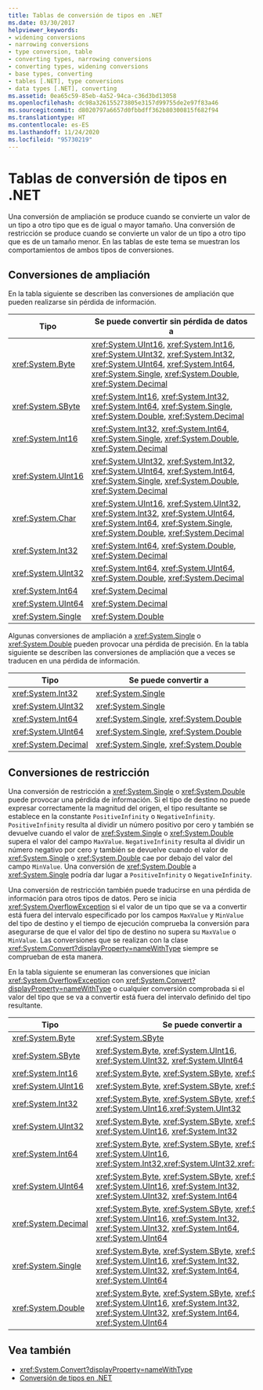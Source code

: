 ```yaml
---
title: Tablas de conversión de tipos en .NET
ms.date: 03/30/2017
helpviewer_keywords:
- widening conversions
- narrowing conversions
- type conversion, table
- converting types, narrowing conversions
- converting types, widening conversions
- base types, converting
- tables [.NET], type conversions
- data types [.NET], converting
ms.assetid: 0ea65c59-85eb-4a52-94ca-c36d3bd13058
ms.openlocfilehash: dc98a326155273805e3157d99755de2e97f83a46
ms.sourcegitcommit: d8020797a6657d0fbbdff362b80300815f682f94
ms.translationtype: HT
ms.contentlocale: es-ES
ms.lasthandoff: 11/24/2020
ms.locfileid: "95730219"
---
```

# <a name="type-conversion-tables-in-net"></a>Tablas de conversión de tipos en .NET

Una conversión de ampliación se produce cuando se convierte un valor de un tipo a otro tipo que es de igual o mayor tamaño. Una conversión de restricción se produce cuando se convierte un valor de un tipo a otro tipo que es de un tamaño menor. En las tablas de este tema se muestran los comportamientos de ambos tipos de conversiones.  
  
## <a name="widening-conversions"></a>Conversiones de ampliación  

 En la tabla siguiente se describen las conversiones de ampliación que pueden realizarse sin pérdida de información.  
  
|Tipo|Se puede convertir sin pérdida de datos a|  
|----------|-------------------------------------------|  
|<xref:System.Byte>|<xref:System.UInt16>, <xref:System.Int16>, <xref:System.UInt32>, <xref:System.Int32>, <xref:System.UInt64>, <xref:System.Int64>, <xref:System.Single>, <xref:System.Double>, <xref:System.Decimal>|  
|<xref:System.SByte>|<xref:System.Int16>, <xref:System.Int32>, <xref:System.Int64>, <xref:System.Single>, <xref:System.Double>, <xref:System.Decimal>|  
|<xref:System.Int16>|<xref:System.Int32>, <xref:System.Int64>, <xref:System.Single>, <xref:System.Double>, <xref:System.Decimal>|  
|<xref:System.UInt16>|<xref:System.UInt32>, <xref:System.Int32>, <xref:System.UInt64>, <xref:System.Int64>, <xref:System.Single>, <xref:System.Double>, <xref:System.Decimal>|  
|<xref:System.Char>|<xref:System.UInt16>, <xref:System.UInt32>, <xref:System.Int32>, <xref:System.UInt64>, <xref:System.Int64>, <xref:System.Single>, <xref:System.Double>, <xref:System.Decimal>|  
|<xref:System.Int32>|<xref:System.Int64>, <xref:System.Double>, <xref:System.Decimal>|  
|<xref:System.UInt32>|<xref:System.Int64>, <xref:System.UInt64>, <xref:System.Double>, <xref:System.Decimal>|  
|<xref:System.Int64>|<xref:System.Decimal>|  
|<xref:System.UInt64>|<xref:System.Decimal>|  
|<xref:System.Single>|<xref:System.Double>|  
  
 Algunas conversiones de ampliación a <xref:System.Single> o <xref:System.Double> pueden provocar una pérdida de precisión. En la tabla siguiente se describen las conversiones de ampliación que a veces se traducen en una pérdida de información.  
  
|Tipo|Se puede convertir a|  
|----------|-------------------------|  
|<xref:System.Int32>|<xref:System.Single>|  
|<xref:System.UInt32>|<xref:System.Single>|  
|<xref:System.Int64>|<xref:System.Single>, <xref:System.Double>|  
|<xref:System.UInt64>|<xref:System.Single>, <xref:System.Double>|  
|<xref:System.Decimal>|<xref:System.Single>, <xref:System.Double>|  
  
## <a name="narrowing-conversions"></a>Conversiones de restricción  

 Una conversión de restricción a <xref:System.Single> o <xref:System.Double> puede provocar una pérdida de información. Si el tipo de destino no puede expresar correctamente la magnitud del origen, el tipo resultante se establece en la constante `PositiveInfinity` o `NegativeInfinity`. `PositiveInfinity` resulta al dividir un número positivo por cero y también se devuelve cuando el valor de <xref:System.Single> o <xref:System.Double> supera el valor del campo `MaxValue`. `NegativeInfinity` resulta al dividir un número negativo por cero y también se devuelve cuando el valor de <xref:System.Single> o <xref:System.Double> cae por debajo del valor del campo `MinValue`. Una conversión de <xref:System.Double> a <xref:System.Single> podría dar lugar a `PositiveInfinity` o `NegativeInfinity`.  
  
 Una conversión de restricción también puede traducirse en una pérdida de información para otros tipos de datos. Pero se inicia <xref:System.OverflowException> si el valor de un tipo que se va a convertir está fuera del intervalo especificado por los campos `MaxValue` y `MinValue` del tipo de destino y el tiempo de ejecución comprueba la conversión para asegurarse de que el valor del tipo de destino no supera su `MaxValue` o `MinValue`. Las conversiones que se realizan con la clase <xref:System.Convert?displayProperty=nameWithType> siempre se comprueban de esta manera.  
  
 En la tabla siguiente se enumeran las conversiones que inician <xref:System.OverflowException> con <xref:System.Convert?displayProperty=nameWithType> o cualquier conversión comprobada si el valor del tipo que se va a convertir está fuera del intervalo definido del tipo resultante.  
  
|Tipo|Se puede convertir a|  
|----------|-------------------------|  
|<xref:System.Byte>|<xref:System.SByte>|  
|<xref:System.SByte>|<xref:System.Byte>, <xref:System.UInt16>, <xref:System.UInt32>, <xref:System.UInt64>|  
|<xref:System.Int16>|<xref:System.Byte>, <xref:System.SByte>, <xref:System.UInt16>|  
|<xref:System.UInt16>|<xref:System.Byte>, <xref:System.SByte>, <xref:System.Int16>|  
|<xref:System.Int32>|<xref:System.Byte>, <xref:System.SByte>, <xref:System.Int16>, <xref:System.UInt16>,<xref:System.UInt32>|  
|<xref:System.UInt32>|<xref:System.Byte>, <xref:System.SByte>, <xref:System.Int16>, <xref:System.UInt16>, <xref:System.Int32>|  
|<xref:System.Int64>|<xref:System.Byte>, <xref:System.SByte>, <xref:System.Int16>, <xref:System.UInt16>, <xref:System.Int32>,<xref:System.UInt32>,<xref:System.UInt64>|  
|<xref:System.UInt64>|<xref:System.Byte>, <xref:System.SByte>, <xref:System.Int16>, <xref:System.UInt16>, <xref:System.Int32>, <xref:System.UInt32>, <xref:System.Int64>|  
|<xref:System.Decimal>|<xref:System.Byte>, <xref:System.SByte>, <xref:System.Int16>, <xref:System.UInt16>, <xref:System.Int32>, <xref:System.UInt32>, <xref:System.Int64>, <xref:System.UInt64>|  
|<xref:System.Single>|<xref:System.Byte>, <xref:System.SByte>, <xref:System.Int16>, <xref:System.UInt16>, <xref:System.Int32>, <xref:System.UInt32>, <xref:System.Int64>, <xref:System.UInt64>|  
|<xref:System.Double>|<xref:System.Byte>, <xref:System.SByte>, <xref:System.Int16>, <xref:System.UInt16>, <xref:System.Int32>, <xref:System.UInt32>, <xref:System.Int64>, <xref:System.UInt64>|  
  
## <a name="see-also"></a>Vea también

- <xref:System.Convert?displayProperty=nameWithType>
- [Conversión de tipos en .NET](type-conversion.md)
